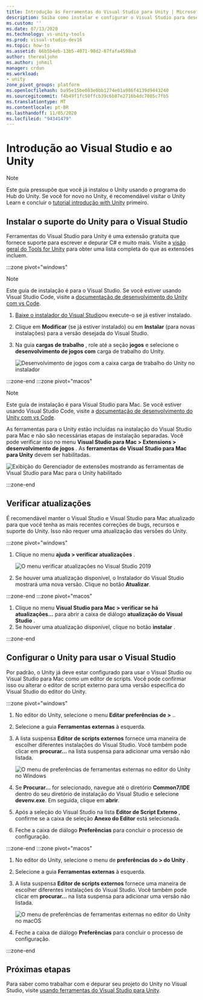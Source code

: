 ```yaml
---
title: Introdução às Ferramentas do Visual Studio para Unity | Microsoft Docs
description: Saiba como instalar e configurar o Visual Studio para desenvolvimento do Unity.
ms.custom: ''
ms.date: 07/13/2020
ms.technology: vs-unity-tools
ms.prod: visual-studio-dev16
ms.topic: how-to
ms.assetid: 66b5b4eb-13b5-4071-98d2-87fafa4598a8
author: therealjohn
ms.author: johmil
manager: crdun
ms.workload:
- unity
zone_pivot_groups: platform
ms.openlocfilehash: ba95e15be083e0bb1274e01a986f4139d9443240
ms.sourcegitcommit: f4b49f1fc50ffcb39c6b87e2716b4dc7085c7fb5
ms.translationtype: MT
ms.contentlocale: pt-BR
ms.lasthandoff: 11/05/2020
ms.locfileid: "94341479"
---
```

# <a name="get-started-with-visual-studio-and-unity"></a>Introdução ao Visual Studio e ao Unity

> [!NOTE]
> Este guia pressupõe que você já instalou o Unity usando o programa do Hub do Unity. Se você for novo no Unity, é recomendável visitar o Unity Learn e concluir o [tutorial introdução with Unity](https://learn.unity.com/course/getting-started-with-unity) primeiro.

## <a name="install-unity-support-for-visual-studio"></a>Instalar o suporte do Unity para o Visual Studio

Ferramentas do Visual Studio para Unity é uma extensão gratuita que fornece suporte para escrever e depurar C# e muito mais. Visite a [visão geral do Tools for Unity](./visual-studio-tools-for-unity.md) para obter uma lista completa do que as extensões incluem.

:::zone pivot="windows"

> [!NOTE]
> Este guia de instalação é para o Visual Studio. Se você estiver usando Visual Studio Code, visite a [documentação de desenvolvimento do Unity com vs Code](https://code.visualstudio.com/docs/other/unity).

1. [Baixe o instalador do Visual Studio](/docs/install/install-visual-studio.md)ou execute-o se já estiver instalado.
2. Clique em **Modificar** (se já estiver instalado) ou em **Instalar** (para novas instalações) para a versão desejada do Visual Studio.
3. Na guia **cargas de trabalho** , role até a seção **jogos** e selecione o **desenvolvimento de jogos com** carga de trabalho do Unity.

    ![Desenvolvimento de jogos com a caixa carga de trabalho do Unity no instalador](../media/vs/unity-workload.png)

:::zone-end
:::zone pivot="macos"

> [!NOTE]
> Este guia de instalação é para Visual Studio para Mac. Se você estiver usando Visual Studio Code, visite a [documentação de desenvolvimento do Unity com vs Code](https://code.visualstudio.com/docs/other/unity).

As ferramentas para o Unity estão incluídas na instalação do Visual Studio para Mac e não são necessárias etapas de instalação separadas. Você pode verificar isso no menu **Visual Studio para Mac > Extensions > desenvolvimento de jogos** . As **ferramentas de Visual Studio para Mac para Unity** devem ser habilitadas.

![Exibição do Gerenciador de extensões mostrando as ferramentas de Visual Studio para Mac para o Unity habilitado](../media/vsm/unity-workload.png)

:::zone-end

## <a name="check-for-updates"></a>Verificar atualizações

É recomendável manter o Visual Studio e Visual Studio para Mac atualizado para que você tenha as mais recentes correções de bugs, recursos e suporte do Unity. Isso não requer uma atualização das versões do Unity.

:::zone pivot="windows"

1. Clique no menu **ajuda > verificar atualizações** .

    ![O menu verificar atualizações no Visual Studio 2019](../media/vs/check-for-updates.png)

2. Se houver uma atualização disponível, o Instalador do Visual Studio mostrará uma nova versão. Clique no botão **Atualizar**.

:::zone-end
:::zone pivot="macos"

1. Clique no menu **Visual Studio para Mac > verificar se há atualizações...** para abrir a caixa de diálogo **atualização do Visual Studio** .
2. Se houver uma atualização disponível, clique no botão **instalar** .

:::zone-end

## <a name="configure-unity-to-use-visual-studio"></a>Configurar o Unity para usar o Visual Studio

Por padrão, o Unity já deve estar configurado para usar o Visual Studio ou Visual Studio para Mac como um editor de scripts. Você pode confirmar isso ou alterar o editor de script externo para uma versão específica do Visual Studio do editor do Unity.

:::zone pivot="windows"

1. No editor do Unity, selecione o menu **Editar preferências de >** ..
2. Selecione a guia **Ferramentas externas** à esquerda.
3. A lista suspensa **Editor de scripts externos** fornece uma maneira de escolher diferentes instalações do Visual Studio. Você também pode clicar em **procurar...** na lista suspensa para adicionar uma versão não listada.

    ![O menu de preferências de ferramentas externas no editor do Unity no Windows](../media/vs/preferences-external-tools.png)

4. Se **Procurar...** for selecionado, navegue até o diretório **Common7/IDE** dentro do seu diretório de instalação do Visual Studio e selecione **devenv.exe**. Em seguida, clique em **abrir**.
5. Após a seleção do Visual Studio na lista **Editor de Script Externo** , confirme se a caixa de seleção **Anexo do Editor** está selecionada.
6. Feche a caixa de diálogo **Preferências** para concluir o processo de configuração.

:::zone-end
:::zone pivot="macos"

1. No editor do Unity, selecione o menu de **preferências do > do Unity** .
2. Selecione a guia **Ferramentas externas** à esquerda.
3. A lista suspensa **Editor de scripts externos** fornece uma maneira de escolher diferentes instalações do Visual Studio. Você também pode clicar em **procurar...** na lista suspensa para adicionar uma versão não listada.

    ![O menu de preferências de ferramentas externas no editor do Unity no macOS](../media/vsm/preferences-external-tools.png)

4. Feche a caixa de diálogo **Preferências** para concluir o processo de configuração.

:::zone-end

## <a name="next-steps"></a>Próximas etapas

 Para saber como trabalhar com e depurar seu projeto do Unity no Visual Studio, visite [usando ferramentas do Visual Studio para Unity](using-visual-studio-tools-for-unity.md).
